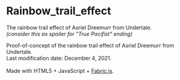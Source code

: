 # Rainbow_trail_effect
The rainbow trail effect of Asriel Dreemurr from Undertale.<br>
<i>(consider this as spoiler for "True Pacifist" ending)</i>

Proof-of-concept of the rainbow trail effect of Asriel Dreemurr from Undertale.<br>
Last modification date: December 4, 2021.<br>
<br>
Made with HTML5 + JavaScript + <a href="http://fabricjs.com/">Fabric.js</a>.
